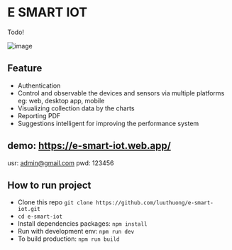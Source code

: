 # E SMART IOT
  <p>
    Todo!
  </p>

  ![image](https://github.com/luuthuong/e-smart-iot/assets/86012214/70f66d2d-eb5c-4190-ad62-c3ed558ccefa)


## Feature
-  Authentication
-  Control and observable the devices and sensors via multiple platforms eg: web, desktop app, mobile 
-  Visualizing collection data by the charts
-  Reporting PDF
-  Suggestions intelligent for improving the performance system

## demo: https://e-smart-iot.web.app/
usr: admin@gmail.com
pwd: 123456


## How to run project
- Clone this repo `
    git clone https://github.com/luuthuong/e-smart-iot.git
`
-  `
    cd e-smart-iot
`
- Install dependencies packages: `
    npm install
`
- Run with development env: `
  npm run dev
`
- To build production: `
    npm run build
`
